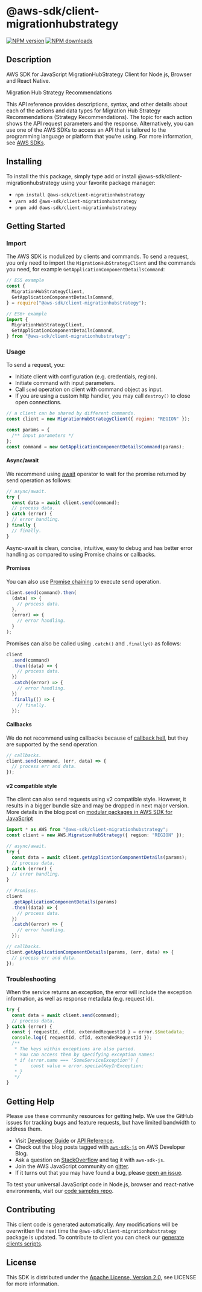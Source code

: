 <!-- generated file, do not edit directly -->

# @aws-sdk/client-migrationhubstrategy

[![NPM version](https://img.shields.io/npm/v/@aws-sdk/client-migrationhubstrategy/latest.svg)](https://www.npmjs.com/package/@aws-sdk/client-migrationhubstrategy)
[![NPM downloads](https://img.shields.io/npm/dm/@aws-sdk/client-migrationhubstrategy.svg)](https://www.npmjs.com/package/@aws-sdk/client-migrationhubstrategy)

## Description

AWS SDK for JavaScript MigrationHubStrategy Client for Node.js, Browser and React Native.

<fullname>Migration Hub Strategy Recommendations</fullname>

<p>This API reference provides descriptions, syntax, and other details about each of the
actions and data types for Migration Hub Strategy Recommendations (Strategy Recommendations). The topic for each action shows the API
request parameters and the response. Alternatively, you can use one of the AWS SDKs to access
an API that is tailored to the programming language or platform that you're using. For more
information, see <a href="http://aws.amazon.com/tools/#SDKs">AWS SDKs</a>.</p>

## Installing

To install the this package, simply type add or install @aws-sdk/client-migrationhubstrategy
using your favorite package manager:

- `npm install @aws-sdk/client-migrationhubstrategy`
- `yarn add @aws-sdk/client-migrationhubstrategy`
- `pnpm add @aws-sdk/client-migrationhubstrategy`

## Getting Started

### Import

The AWS SDK is modulized by clients and commands.
To send a request, you only need to import the `MigrationHubStrategyClient` and
the commands you need, for example `GetApplicationComponentDetailsCommand`:

```js
// ES5 example
const {
  MigrationHubStrategyClient,
  GetApplicationComponentDetailsCommand,
} = require("@aws-sdk/client-migrationhubstrategy");
```

```ts
// ES6+ example
import {
  MigrationHubStrategyClient,
  GetApplicationComponentDetailsCommand,
} from "@aws-sdk/client-migrationhubstrategy";
```

### Usage

To send a request, you:

- Initiate client with configuration (e.g. credentials, region).
- Initiate command with input parameters.
- Call `send` operation on client with command object as input.
- If you are using a custom http handler, you may call `destroy()` to close open connections.

```js
// a client can be shared by different commands.
const client = new MigrationHubStrategyClient({ region: "REGION" });

const params = {
  /** input parameters */
};
const command = new GetApplicationComponentDetailsCommand(params);
```

#### Async/await

We recommend using [await](https://developer.mozilla.org/en-US/docs/Web/JavaScript/Reference/Operators/await)
operator to wait for the promise returned by send operation as follows:

```js
// async/await.
try {
  const data = await client.send(command);
  // process data.
} catch (error) {
  // error handling.
} finally {
  // finally.
}
```

Async-await is clean, concise, intuitive, easy to debug and has better error handling
as compared to using Promise chains or callbacks.

#### Promises

You can also use [Promise chaining](https://developer.mozilla.org/en-US/docs/Web/JavaScript/Guide/Using_promises#chaining)
to execute send operation.

```js
client.send(command).then(
  (data) => {
    // process data.
  },
  (error) => {
    // error handling.
  }
);
```

Promises can also be called using `.catch()` and `.finally()` as follows:

```js
client
  .send(command)
  .then((data) => {
    // process data.
  })
  .catch((error) => {
    // error handling.
  })
  .finally(() => {
    // finally.
  });
```

#### Callbacks

We do not recommend using callbacks because of [callback hell](http://callbackhell.com/),
but they are supported by the send operation.

```js
// callbacks.
client.send(command, (err, data) => {
  // process err and data.
});
```

#### v2 compatible style

The client can also send requests using v2 compatible style.
However, it results in a bigger bundle size and may be dropped in next major version. More details in the blog post
on [modular packages in AWS SDK for JavaScript](https://aws.amazon.com/blogs/developer/modular-packages-in-aws-sdk-for-javascript/)

```ts
import * as AWS from "@aws-sdk/client-migrationhubstrategy";
const client = new AWS.MigrationHubStrategy({ region: "REGION" });

// async/await.
try {
  const data = await client.getApplicationComponentDetails(params);
  // process data.
} catch (error) {
  // error handling.
}

// Promises.
client
  .getApplicationComponentDetails(params)
  .then((data) => {
    // process data.
  })
  .catch((error) => {
    // error handling.
  });

// callbacks.
client.getApplicationComponentDetails(params, (err, data) => {
  // process err and data.
});
```

### Troubleshooting

When the service returns an exception, the error will include the exception information,
as well as response metadata (e.g. request id).

```js
try {
  const data = await client.send(command);
  // process data.
} catch (error) {
  const { requestId, cfId, extendedRequestId } = error.$$metadata;
  console.log({ requestId, cfId, extendedRequestId });
  /**
   * The keys within exceptions are also parsed.
   * You can access them by specifying exception names:
   * if (error.name === 'SomeServiceException') {
   *     const value = error.specialKeyInException;
   * }
   */
}
```

## Getting Help

Please use these community resources for getting help.
We use the GitHub issues for tracking bugs and feature requests, but have limited bandwidth to address them.

- Visit [Developer Guide](https://docs.aws.amazon.com/sdk-for-javascript/v3/developer-guide/welcome.html)
  or [API Reference](https://docs.aws.amazon.com/AWSJavaScriptSDK/v3/latest/index.html).
- Check out the blog posts tagged with [`aws-sdk-js`](https://aws.amazon.com/blogs/developer/tag/aws-sdk-js/)
  on AWS Developer Blog.
- Ask a question on [StackOverflow](https://stackoverflow.com/questions/tagged/aws-sdk-js) and tag it with `aws-sdk-js`.
- Join the AWS JavaScript community on [gitter](https://gitter.im/aws/aws-sdk-js-v3).
- If it turns out that you may have found a bug, please [open an issue](https://github.com/aws/aws-sdk-js-v3/issues/new/choose).

To test your universal JavaScript code in Node.js, browser and react-native environments,
visit our [code samples repo](https://github.com/aws-samples/aws-sdk-js-tests).

## Contributing

This client code is generated automatically. Any modifications will be overwritten the next time the `@aws-sdk/client-migrationhubstrategy` package is updated.
To contribute to client you can check our [generate clients scripts](https://github.com/aws/aws-sdk-js-v3/tree/main/scripts/generate-clients).

## License

This SDK is distributed under the
[Apache License, Version 2.0](http://www.apache.org/licenses/LICENSE-2.0),
see LICENSE for more information.
